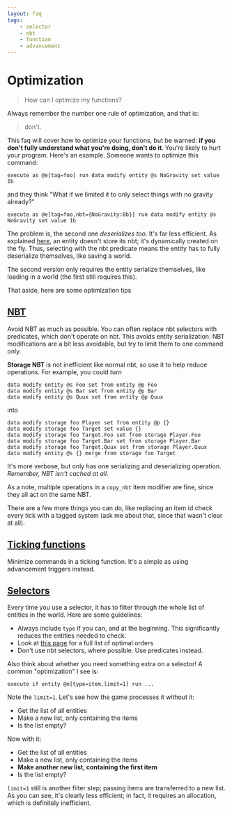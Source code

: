 ```yaml
---
layout: faq
tags:
    - selector
    - nbt
    - function
    - advancement
---
```

# Optimization
> How can I optimize my functions?

Always remember the number one rule of optimization, and that is:

> don't.

This faq will cover how to optimize your functions, but be warned: **if you don't fully understand what you're doing, don't do it**. You're likely to hurt your program. Here's an example. Someone wants to optimize this command:
```
execute as @e[tag=foo] run data modify entity @s NoGravity set value 1b
```
and they think "What if we limited it to only select things with no gravity already?"
```
execute as @e[tag=foo,nbt={NoGravity:0b}] run data modify entity @s NoGravity set value 1b
```
The problem is, the second one *deserializes too*. It's far less efficient. As explained [here](playernbt.md), an entity doesn't store its nbt; it's dynamically created on the fly. Thus, selecting with the nbt predicate means the entity has to fully deserialize themselves, like saving a world.

The second version only requires the entity serialize themselves, like loading in a world (the first still requires this).

That aside, here are some optimization tips

## [NBT](#nbt)

Avoid NBT as much as possible. You can often replace nbt selectors with predicates, which don't operate on nbt. This avoids entity serialization. NBT modifications are a bit less avoidable, but try to limit them to one command only.

**Storage NBT** is not inefficient like normal nbt, so use it to help reduce operations. For example, you could turn
```
data modify entity @s Foo set from entity @p Foo
data modify entity @s Bar set from entity @p Bar
data modify entity @s Quux set from entity @p Quux
```
into
```
data modify storage foo Player set from entity @p {}
data modify storage foo Target set value {}
data modify storage foo Target.Foo set from storage Player.Foo
data modify storage foo Target.Bar set from storage Player.Bar
data modify storage foo Target.Quux set from storage Player.Quux
data modify entity @s {} merge from storage foo Target
```
It's more verbose, but only has one serializing and deserializing operation. *Remember, NBT isn't cached at all*.

As a note, multiple operations in a `copy_nbt` item modifier are fine, since they all act on the same NBT.

There are a few more things you can do, like replacing an item id check every tick with a tagged system (ask me about that, since that wasn't clear at all).

## [Ticking functions](#ticking)

Minimize commands in a ticking function. It's a simple as using advancement triggers instead.

## [Selectors](#selectors)
Every time you use a selector, it has to filter through the whole list of entities in the world. Here are some guidelines:

- Always include `type` if you can, and at the beginning. This significantly reduces the entities needed to check.
- Look at [this page](https://minecraftcommands.github.io/commanders-handbook/selector-argument-order) for a full list of optimal orders
- Don't use nbt selectors, where possible. Use predicates instead.

Also think about whether you need something extra on a selector! A common "optimization" I see is:
```
execute if entity @e[type=item,limit=1] run ...
```
Note the `limit=1`. Let's see how the game processes it without it:

- Get the list of all entities
- Make a new list, only containing the items
- Is the list empty?

Now with it:

- Get the list of all entities
- Make a new list, only containing the items
- **Make another new list, containing the first item**
- Is the list empty?

`limit=1` still is another filter step; passing items are transferred to a new list. As you can see, it's clearly less efficient; in fact, it requires an allocation, which is definitely inefficient.